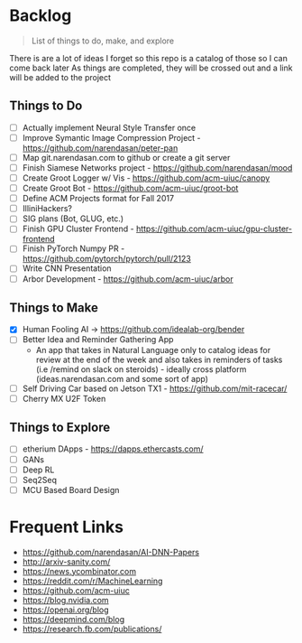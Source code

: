 # Backlog
> List of things to do, make, and explore

There is are a lot of ideas I forget so this repo is a catalog of those so I can come back later
As things are completed, they will be crossed out and a link will be added to the project

## Things to Do

- [ ] Actually implement Neural Style Transfer once
- [ ] Improve Symantic Image Compression Project - https://github.com/narendasan/peter-pan
- [ ] Map git.narendasan.com to github or create a git server
- [ ] Finish Siamese Networks project - https://github.com/narendasan/mood
- [ ] Create Groot Logger w/ Vis - https://github.com/acm-uiuc/canopy
- [ ] Create Groot Bot - https://github.com/acm-uiuc/groot-bot
- [ ] Define ACM Projects format for Fall 2017 
- [ ] IlliniHackers?
- [ ] SIG plans (Bot, GLUG, etc.)
- [ ] Finish GPU Cluster Frontend - https://github.com/acm-uiuc/gpu-cluster-frontend
- [ ] Finish PyTorch Numpy PR - https://github.com/pytorch/pytorch/pull/2123
- [ ] Write CNN Presentation
- [ ] Arbor Development - https://github.com/acm-uiuc/arbor

## Things to Make

- [X] Human Fooling AI -> https://github.com/idealab-org/bender
- [ ] Better Idea and Reminder Gathering App
  * An app that takes in Natural Language only to catalog ideas for review at the end of the week and also takes in reminders of tasks (i.e /remind on slack on steroids) - ideally cross platform (ideas.narendasan.com and some sort of app)
- [ ] Self Driving Car based on Jetson TX1 <SIGBot Project> - https://github.com/mit-racecar/ 
- [ ] Cherry MX U2F Token

## Things to Explore

- [ ] etherium  DApps - https://dapps.ethercasts.com/
- [ ] GANs
- [ ] Deep RL
- [ ] Seq2Seq
- [ ] MCU Based Board Design

# Frequent Links
- https://github.com/narendasan/AI-DNN-Papers
- http://arxiv-sanity.com/
- https://news.ycombinator.com
- https://reddit.com/r/MachineLearning
- https://github.com/acm-uiuc
- https://blog.nvidia.com
- https://openai.org/blog
- https://deepmind.com/blog
- https://research.fb.com/publications/

